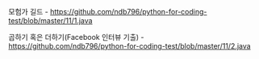 모험가 길드 - https://github.com/ndb796/python-for-coding-test/blob/master/11/1.java

곱하기 혹은 더하기(Facebook 인터뷰 기출) - https://github.com/ndb796/python-for-coding-test/blob/master/11/2.java
